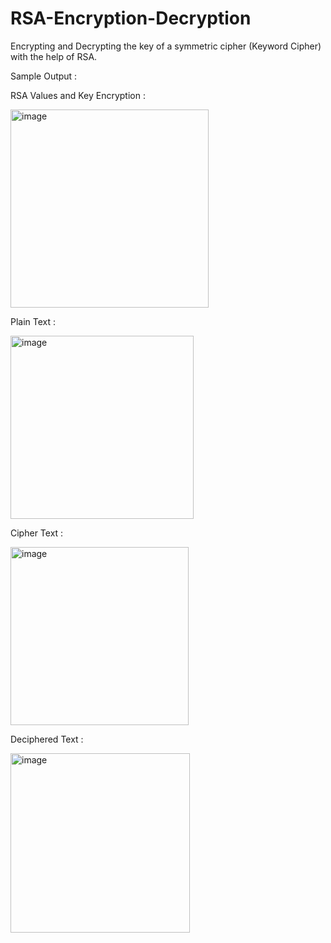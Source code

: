 # RSA-Encryption-Decryption
Encrypting and Decrypting the key of a symmetric cipher (Keyword Cipher) with the help of RSA.

Sample Output :

RSA Values and Key Encryption :

<img width="317" alt="image" src="https://user-images.githubusercontent.com/90186300/175026783-b13991ec-93d7-4a9e-972f-f5d33c2fa981.png">

Plain Text :

<img width="293" alt="image" src="https://user-images.githubusercontent.com/90186300/175026326-3617acad-1375-4309-abbd-d84f53873c17.png">

Cipher Text :

<img width="285" alt="image" src="https://user-images.githubusercontent.com/90186300/175026406-1ffae81f-be19-4e34-b334-e966b71a3704.png">

Deciphered Text :

<img width="287" alt="image" src="https://user-images.githubusercontent.com/90186300/175026518-d20ecb30-294e-4403-98b6-5bd7a1fe86fe.png">
